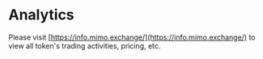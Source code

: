 # Analytics

Please visit [https://info.mimo.exchange/](https://info.mimo.exchange/) to view all token's trading activities, pricing, etc.



